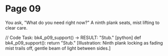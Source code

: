 # Page 09

You ask, "What do you need right now?"
A ninth plank seats, mist lifting to clear care.

// Code Task: bk4_p09_support() → RESULT: "Stub."
[python]
def bk4_p09_support():
    return "Stub."
[Illustration: Ninth plank locking as fading mist trails off, gentle beam of light between sides.]

